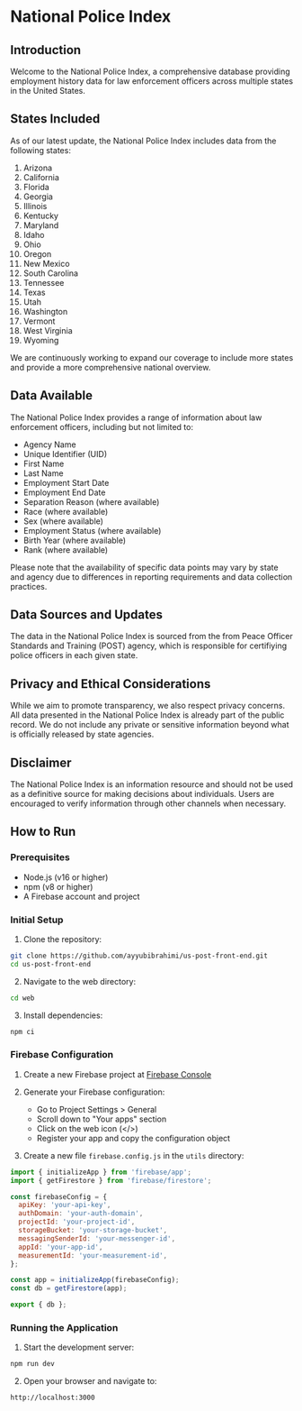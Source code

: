 # National Police Index

## Introduction

Welcome to the National Police Index, a comprehensive database providing employment history data for law enforcement officers across multiple states in the United States.

## States Included

As of our latest update, the National Police Index includes data from the following states:

1. Arizona
2. California
3. Florida
4. Georgia
5. Illinois
6. Kentucky
7. Maryland
8. Idaho
9. Ohio
10. Oregon
11. New Mexico
12. South Carolina
13. Tennessee
14. Texas
15. Utah
16. Washington
17. Vermont
18. West Virginia
19. Wyoming

We are continuously working to expand our coverage to include more states and provide a more comprehensive national overview.

## Data Available

The National Police Index provides a range of information about law enforcement officers, including but not limited to:

- Agency Name
- Unique Identifier (UID)
- First Name
- Last Name
- Employment Start Date
- Employment End Date
- Separation Reason (where available)
- Race (where available)
- Sex (where available)
- Employment Status (where available)
- Birth Year (where available)
- Rank (where available)

Please note that the availability of specific data points may vary by state and agency due to differences in reporting requirements and data collection practices.

## Data Sources and Updates

The data in the National Police Index is sourced from the from Peace Officer Standards and Training (POST) agency, which is responsible for certifiying police officers in each given state.

## Privacy and Ethical Considerations

While we aim to promote transparency, we also respect privacy concerns. All data presented in the National Police Index is already part of the public record. We do not include any private or sensitive information beyond what is officially released by state agencies.

## Disclaimer

The National Police Index is an information resource and should not be used as a definitive source for making decisions about individuals. Users are encouraged to verify information through other channels when necessary.

## How to Run

### Prerequisites

- Node.js (v16 or higher)
- npm (v8 or higher)
- A Firebase account and project

### Initial Setup

1. Clone the repository:

```bash
git clone https://github.com/ayyubibrahimi/us-post-front-end.git
cd us-post-front-end
```

2. Navigate to the web directory:

```bash
cd web
```

3. Install dependencies:

```bash
npm ci
```

### Firebase Configuration

1. Create a new Firebase project at [Firebase Console](https://console.firebase.google.com/)

2. Generate your Firebase configuration:

   - Go to Project Settings > General
   - Scroll down to "Your apps" section
   - Click on the web icon (</>)
   - Register your app and copy the configuration object

3. Create a new file `firebase.config.js` in the `utils` directory:

```javascript
import { initializeApp } from 'firebase/app';
import { getFirestore } from 'firebase/firestore';

const firebaseConfig = {
  apiKey: 'your-api-key',
  authDomain: 'your-auth-domain',
  projectId: 'your-project-id',
  storageBucket: 'your-storage-bucket',
  messagingSenderId: 'your-messenger-id',
  appId: 'your-app-id',
  measurementId: 'your-measurement-id',
};

const app = initializeApp(firebaseConfig);
const db = getFirestore(app);

export { db };
```

### Running the Application

1. Start the development server:

```bash
npm run dev
```

2. Open your browser and navigate to:

```
http://localhost:3000
```
